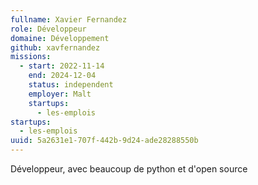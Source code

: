 ```yaml
---
fullname: Xavier Fernandez
role: Développeur
domaine: Développement
github: xavfernandez
missions:
  - start: 2022-11-14
    end: 2024-12-04
    status: independent
    employer: Malt
    startups:
      - les-emplois
startups:
  - les-emplois
uuid: 5a2631e1-707f-442b-9d24-ade28288550b
---
```

Développeur, avec beaucoup de python et d'open source
